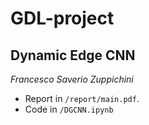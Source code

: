 # GDL-project
## Dynamic Edge CNN

*Francesco Saverio Zuppichini*
 - Report in `/report/main.pdf`.
 - Code in `/DGCNN.ipynb`